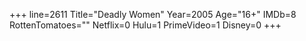 +++
line=2611
Title="Deadly Women"
Year=2005
Age="16+"
IMDb=8
RottenTomatoes=""
Netflix=0
Hulu=1
PrimeVideo=1
Disney=0
+++

